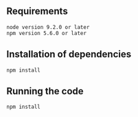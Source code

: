 ## Requirements
    node version 9.2.0 or later
    npm version 5.6.0 or later

## Installation of dependencies
    npm install
    
## Running the code
    npm install

